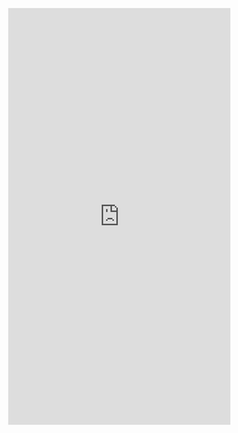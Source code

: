 <iframe  
height=850
width=90%
src="https://ks.wjx.top/vm/wDs0KYe.aspx"  
frameborder=0  
allowfullscreen>
</iframe>